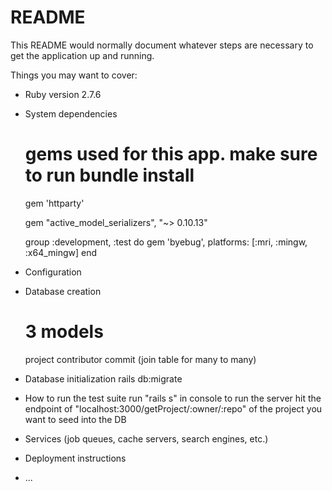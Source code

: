 # README

This README would normally document whatever steps are necessary to get the
application up and running.

Things you may want to cover:

* Ruby version
    2.7.6
* System dependencies
    # gems used for this app. make sure to run bundle install
    gem 'httparty'
    
    gem "active_model_serializers", "~> 0.10.13"
    
    group :development, :test do
        <!-- # Call 'byebug' anywhere in the code to stop execution and get a debugger console -->
        gem 'byebug', platforms: [:mri, :mingw, :x64_mingw]
    end

    
* Configuration

* Database creation
    # 3 models 
    project
    contributor
    commit (join table for many to many)

* Database initialization
    rails db:migrate
* How to run the test suite
    run "rails s" in console to run the server
    hit the endpoint of "localhost:3000/getProject/:owner/:repo" of the project you want to seed into the DB
* Services (job queues, cache servers, search engines, etc.)

* Deployment instructions

* ...
